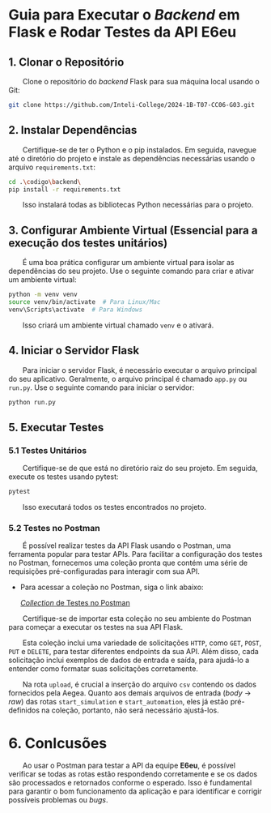 # Guia para Executar o _Backend_ em Flask e Rodar Testes da API E6eu

## 1. Clonar o Repositório

&emsp;&emsp;Clone o repositório do _backend_ Flask para sua máquina local usando o Git:

```bash
git clone https://github.com/Inteli-College/2024-1B-T07-CC06-G03.git
```

## 2. Instalar Dependências

&emsp;&emsp;Certifique-se de ter o Python e o pip instalados. Em seguida, navegue até o diretório do projeto e instale as dependências necessárias usando o arquivo `requirements.txt`:

```bash
cd .\codigo\backend\
pip install -r requirements.txt
```

&emsp;&emsp;Isso instalará todas as bibliotecas Python necessárias para o projeto.

## 3. Configurar Ambiente Virtual (Essencial para a execução dos testes unitários)

&emsp;&emsp;É uma boa prática configurar um ambiente virtual para isolar as dependências do seu projeto. Use o seguinte comando para criar e ativar um ambiente virtual:

```bash
python -m venv venv
source venv/bin/activate  # Para Linux/Mac
venv\Scripts\activate  # Para Windows
```

&emsp;&emsp;Isso criará um ambiente virtual chamado `venv` e o ativará.

## 4. Iniciar o Servidor Flask

&emsp;&emsp;Para iniciar o servidor Flask, é necessário executar o arquivo principal do seu aplicativo. Geralmente, o arquivo principal é chamado `app.py` ou `run.py`. Use o seguinte comando para iniciar o servidor:

```bash
python run.py
```

## 5. Executar Testes

### 5.1 Testes Unitários

&emsp;&emsp;Certifique-se de que está no diretório raiz do seu projeto. Em seguida, execute os testes usando pytest:

```bash
pytest
```

&emsp;&emsp;Isso executará todos os testes encontrados no projeto.

### 5.2 Testes no Postman

&emsp;&emsp;É possível realizar testes da API Flask usando o Postman, uma ferramenta popular para testar APIs. Para facilitar a configuração dos testes no Postman, fornecemos uma coleção pronta que contém uma série de requisições pré-configuradas para interagir com sua API.

* Para acessar a coleção no Postman, siga o link abaixo:

    [_Collection_ de Testes no Postman](https://speeding-meteor-26896.postman.co/workspace/New-Team-Workspace~dbc2dfef-7156-4920-97f0[…]4e70-85d0-fe344defdcad?action=share&creator=33784019)

&emsp;&emsp;Certifique-se de importar esta coleção no seu ambiente do Postman para começar a executar os testes na sua API Flask.

&emsp;&emsp;Esta coleção inclui uma variedade de solicitações `HTTP`, como `GET`, `POST`, `PUT` e `DELETE`, para testar diferentes endpoints da sua API. Além disso, cada solicitação inclui exemplos de dados de entrada e saída, para ajudá-lo a entender como formatar suas solicitações corretamente.

&emsp;&emsp;Na rota `upload`, é crucial a inserção do arquivo `csv` contendo os dados fornecidos pela Aegea. Quanto aos demais arquivos de entrada (_body_ -> _raw_) das rotas `start_simulation` e `start_automation`, eles já estão pré-definidos na coleção, portanto, não será necessário ajustá-los.

# 6. Conlcusões

&emsp;&emsp;Ao usar o Postman para testar a API da equipe **E6eu**, é possível verificar se todas as rotas estão respondendo corretamente e se os dados são processados e retornados conforme o esperado. Isso é fundamental para garantir o bom funcionamento da aplicação e para identificar e corrigir possíveis problemas ou _bugs_.